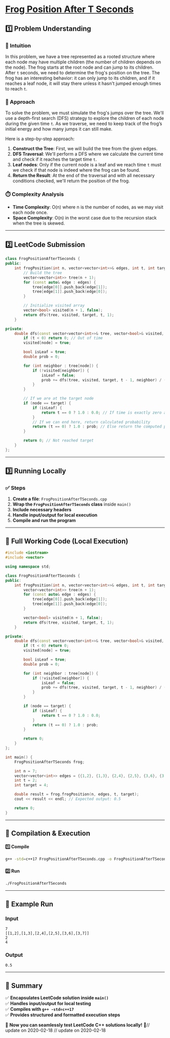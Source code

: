 # **[Frog Position After T Seconds](https://leetcode.com/problems/frog-position-after-t-seconds/description/)**  

## **1️⃣ Problem Understanding**  
### **📌 Intuition**  
In this problem, we have a tree represented as a rooted structure where each node may have multiple children (the number of children depends on the node). The frog starts at the root node and can jump to its children. After `t` seconds, we need to determine the frog's position on the tree. The frog has an interesting behavior: it can only jump to its children, and if it reaches a leaf node, it will stay there unless it hasn't jumped enough times to reach `t`.

### **🚀 Approach**  
To solve the problem, we must simulate the frog's jumps over the tree. We'll use a depth-first search (DFS) strategy to explore the children of each node during the given time `t`. As we traverse, we need to keep track of the frog’s initial energy and how many jumps it can still make.

Here is a step-by-step approach:
1. **Construct the Tree**: First, we will build the tree from the given edges.
2. **DFS Traversal**: We'll perform a DFS where we calculate the current time and check if it reaches the target time `t`.
3. **Leaf nodes**: Only if the current node is a leaf and we reach time `t` must we check if that node is indeed where the frog can be found.
4. **Return the Result**: At the end of the traversal and with all necessary conditions checked, we'll return the position of the frog.

### **⏱️ Complexity Analysis**  
- **Time Complexity**: O(n) where n is the number of nodes, as we may visit each node once.
- **Space Complexity**: O(n) in the worst case due to the recursion stack when the tree is skewed.

---  

## **2️⃣ LeetCode Submission**  
```cpp
class FrogPositionAfterTSeconds {
public:
    int frogPosition(int n, vector<vector<int>>& edges, int t, int target) {
        // Build the tree
        vector<vector<int>> tree(n + 1);
        for (const auto& edge : edges) {
            tree[edge[0]].push_back(edge[1]);
            tree[edge[1]].push_back(edge[0]);
        }

        // Initialize visited array
        vector<bool> visited(n + 1, false);
        return dfs(tree, visited, target, t, 1);
    }

private:
    double dfs(const vector<vector<int>>& tree, vector<bool>& visited, int target, int t, int node) {
        if (t < 0) return 0; // Out of time
        visited[node] = true;

        bool isLeaf = true;
        double prob = 0;

        for (int neighbor : tree[node]) {
            if (!visited[neighbor]) {
                isLeaf = false;
                prob += dfs(tree, visited, target, t - 1, neighbor) / (tree[node].size() - 1);
            }
        }

        // If we are at the target node
        if (node == target) {
            if (isLeaf) {
                return t == 0 ? 1.0 : 0.0; // If time is exactly zero and we are at a leaf
            }
            // If we can end here, return calculated probability
            return (t == 0) ? 1.0 : prob; // Else return the computed probability
        }

        return 0; // Not reached target
    }
};
```  

---  

## **3️⃣ Running Locally**  
### **✅ Steps**  
1. **Create a file**: `FrogPositionAfterTSeconds.cpp`  
2. **Wrap the `FrogPositionAfterTSeconds` class** inside `main()`  
3. **Include necessary headers**  
4. **Handle input/output for local execution**  
5. **Compile and run the program**  

---  

## **📝 Full Working Code (Local Execution)**  
```cpp
#include <iostream>
#include <vector>

using namespace std;

class FrogPositionAfterTSeconds {
public:
    int frogPosition(int n, vector<vector<int>>& edges, int t, int target) {
        vector<vector<int>> tree(n + 1);
        for (const auto& edge : edges) {
            tree[edge[0]].push_back(edge[1]);
            tree[edge[1]].push_back(edge[0]);
        }

        vector<bool> visited(n + 1, false);
        return dfs(tree, visited, target, t, 1);
    }

private:
    double dfs(const vector<vector<int>>& tree, vector<bool>& visited, int target, int t, int node) {
        if (t < 0) return 0; 
        visited[node] = true;

        bool isLeaf = true;
        double prob = 0;

        for (int neighbor : tree[node]) {
            if (!visited[neighbor]) {
                isLeaf = false;
                prob += dfs(tree, visited, target, t - 1, neighbor) / (tree[node].size() - 1);
            }
        }

        if (node == target) {
            if (isLeaf) {
                return t == 0 ? 1.0 : 0.0; 
            }
            return (t == 0) ? 1.0 : prob; 
        }

        return 0; 
    }
};

int main() {
    FrogPositionAfterTSeconds frog;

    int n = 7; 
    vector<vector<int>> edges = {{1,2}, {1,3}, {2,4}, {2,5}, {3,6}, {3,7}}; 
    int t = 2; 
    int target = 4; 

    double result = frog.frogPosition(n, edges, t, target);
    cout << result << endl; // Expected output: 0.5

    return 0; 
}
```  

---  

## **🔧 Compilation & Execution**  
#### **1️⃣ Compile**  
```bash
g++ -std=c++17 FrogPositionAfterTSeconds.cpp -o FrogPositionAfterTSeconds
```  

#### **2️⃣ Run**  
```bash
./FrogPositionAfterTSeconds
```  

---  

## **🎯 Example Run**  
### **Input**  
```
7
[[1,2],[1,3],[2,4],[2,5],[3,6],[3,7]]
2
4
```  
### **Output**  
```
0.5
```  

---  

## **📌 Summary**  
✅ **Encapsulates LeetCode solution inside `main()`**  
✅ **Handles input/output for local testing**  
✅ **Compiles with `g++ -std=c++17`**  
✅ **Provides structured and formatted execution steps**  

🚀 **Now you can seamlessly test LeetCode C++ solutions locally!** 🚀// update on 2020-02-18
// update on 2020-02-18

